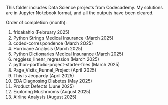 This folder includes Data Science projects from Codecademy. My solutions are in Jupyter Notebook format, and all the outputs have been cleared.

Order of completion (month):
1. fridakahlo                               (February 2025)
2. Python Strings Medical Insurance         (March 2025)
3. coded-correspondence                     (March 2025)
4. Hurricane Analysis                       (March 2025)
5. Python Dictionaries Medical Insurance    (March 2025)
6. reggiess_linear_regression               (March 2025)
7. python-portfolio-project-starter-files   (March 2025)
8. Page_Visits_Funnel_Project               (April 2025)
9. This is Jeopardy                         (April 2025)
10. EDA Diagnosing Diabetes                 (May 2025)
11. Product Defects                         (June 2025)
12. Exploring Mushrooms                     (August 2025)
13. Airline Analysis                        (August 2025)
